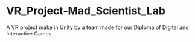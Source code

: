 # VR_Project-Mad_Scientist_Lab
A VR project make in Unity by a team made for our Diploma of Digital and Interactive Games

